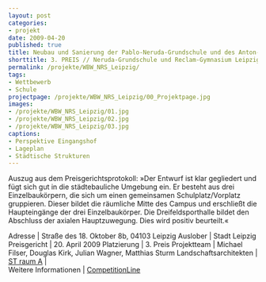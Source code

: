 ```yaml
---
layout: post
categories:
- projekt
date: 2009-04-20
published: true
title: Neubau und Sanierung der Pablo-Neruda-Grundschule und des Anton-Philipp-Reclam-Gymnasium in Leipzig
shorttitle: 3. PREIS // Neruda-Grundschule und Reclam-Gymnasium Leipzig
permalink: /projekte/WBW_NRS_Leipzig/
tags: 
- Wettbewerb
- Schule
projectpage: /projekte/WBW_NRS_Leipzig/00_Projektpage.jpg
images:
- /projekte/WBW_NRS_Leipzig/01.jpg
- /projekte/WBW_NRS_Leipzig/02.jpg
- /projekte/WBW_NRS_Leipzig/03.jpg
captions:
- Perspektive Eingangshof
- Lageplan
- Städtische Strukturen
---
```


Auszug aus dem Preisgerichtsprotokoll: 
»Der Entwurf ist klar gegliedert und fügt sich gut in die städtebauliche Umgebung ein. Er besteht aus drei Einzelbaukörpern, die sich um einen gemeinsamen Schulplatz/Vorplatz gruppieren. Dieser bildet die räumliche Mitte des Campus und erschließt die Haupteingänge der drei Einzelbaukörper. Die Dreifeldsporthalle bildet den Abschluss der axialen Hauptzuwegung. Dies wird positiv beurteilt.« 

Adresse						|	Straße des 18. Oktober 8b, 04103 Leipzig
Auslober					|	Stadt Leipzig
Preisgericht				|	20. April 2009
Platzierung					|	3. Preis
Projektteam					|	Michael Filser, Douglas Kirk, Julian Wagner, Matthias Sturm
Landschaftsarchitekten      |   [ST raum A](http://www.strauma.com)
                            |    
Weitere Informationen       |   [CompetitionLine](https://www.competitionline.com/de/beitraege/28078)
